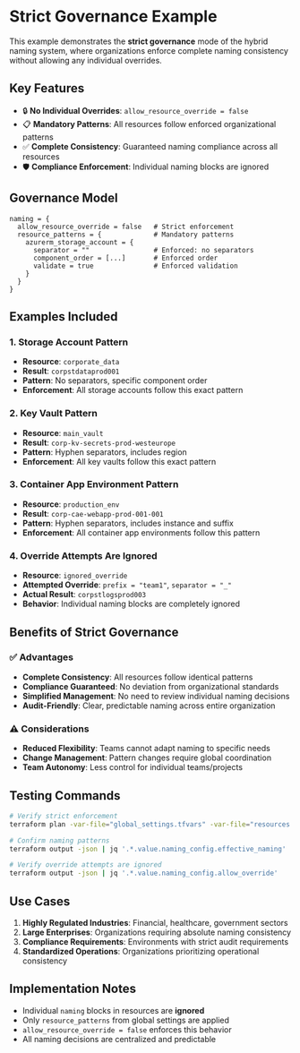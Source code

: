 # Strict Governance Example

This example demonstrates the **strict governance** mode of the hybrid naming system, where organizations enforce complete naming consistency without allowing any individual overrides.

## Key Features

- 🔒 **No Individual Overrides**: `allow_resource_override = false`
- 📋 **Mandatory Patterns**: All resources follow enforced organizational patterns
- ✅ **Complete Consistency**: Guaranteed naming compliance across all resources
- 🛡️ **Compliance Enforcement**: Individual naming blocks are ignored

## Governance Model

```hcl
naming = {
  allow_resource_override = false   # Strict enforcement
  resource_patterns = {             # Mandatory patterns
    azurerm_storage_account = {
      separator = ""                # Enforced: no separators
      component_order = [...]       # Enforced order
      validate = true               # Enforced validation
    }
  }
}
```

## Examples Included

### 1. Storage Account Pattern
- **Resource**: `corporate_data`
- **Result**: `corpstdataprod001`
- **Pattern**: No separators, specific component order
- **Enforcement**: All storage accounts follow this exact pattern

### 2. Key Vault Pattern  
- **Resource**: `main_vault`
- **Result**: `corp-kv-secrets-prod-westeurope`
- **Pattern**: Hyphen separators, includes region
- **Enforcement**: All key vaults follow this exact pattern

### 3. Container App Environment Pattern
- **Resource**: `production_env`
- **Result**: `corp-cae-webapp-prod-001-001`
- **Pattern**: Hyphen separators, includes instance and suffix
- **Enforcement**: All container app environments follow this pattern

### 4. Override Attempts Are Ignored
- **Resource**: `ignored_override`
- **Attempted Override**: `prefix = "team1"`, `separator = "_"`
- **Actual Result**: `corpstlogsprod003`
- **Behavior**: Individual naming blocks are completely ignored

## Benefits of Strict Governance

### ✅ Advantages
- **Complete Consistency**: All resources follow identical patterns
- **Compliance Guaranteed**: No deviation from organizational standards
- **Simplified Management**: No need to review individual naming decisions
- **Audit-Friendly**: Clear, predictable naming across entire organization

### ⚠️ Considerations
- **Reduced Flexibility**: Teams cannot adapt naming to specific needs
- **Change Management**: Pattern changes require global coordination
- **Team Autonomy**: Less control for individual teams/projects

## Testing Commands

```bash
# Verify strict enforcement
terraform plan -var-file="global_settings.tfvars" -var-file="resources.tfvars"

# Confirm naming patterns
terraform output -json | jq '.*.value.naming_config.effective_naming'

# Verify override attempts are ignored
terraform output -json | jq '.*.value.naming_config.allow_override'
```

## Use Cases

1. **Highly Regulated Industries**: Financial, healthcare, government sectors
2. **Large Enterprises**: Organizations requiring absolute naming consistency
3. **Compliance Requirements**: Environments with strict audit requirements
4. **Standardized Operations**: Organizations prioritizing operational consistency

## Implementation Notes

- Individual `naming` blocks in resources are **ignored**
- Only `resource_patterns` from global settings are applied
- `allow_resource_override = false` enforces this behavior
- All naming decisions are centralized and predictable
